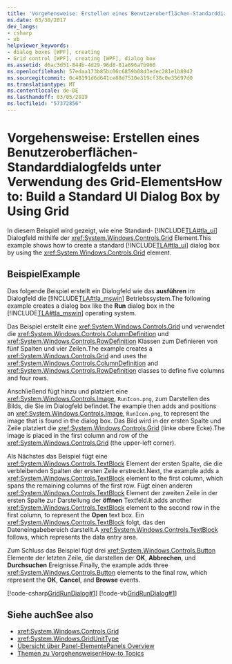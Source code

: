 ```yaml
---
title: 'Vorgehensweise: Erstellen eines Benutzeroberflächen-Standarddialogfelds unter Verwendung des Grid-Elements'
ms.date: 03/30/2017
dev_langs:
- csharp
- vb
helpviewer_keywords:
- dialog boxes [WPF], creating
- Grid control [WPF], creating [WPF], dialog box
ms.assetid: d6ac3d51-844b-4d29-96d8-81a696a7b960
ms.openlocfilehash: 57edaa173b85bc06c6859b08d3edec281e1b8942
ms.sourcegitcommit: 0c48191d6d641ce88d7510e319cf38c0e35697d0
ms.translationtype: MT
ms.contentlocale: de-DE
ms.lasthandoff: 03/05/2019
ms.locfileid: "57372856"
---
```

# <a name="how-to-build-a-standard-ui-dialog-box-by-using-grid"></a><span data-ttu-id="6ec7e-102">Vorgehensweise: Erstellen eines Benutzeroberflächen-Standarddialogfelds unter Verwendung des Grid-Elements</span><span class="sxs-lookup"><span data-stu-id="6ec7e-102">How to: Build a Standard UI Dialog Box by Using Grid</span></span>
<span data-ttu-id="6ec7e-103">In diesem Beispiel wird gezeigt, wie eine Standard- [!INCLUDE[TLA#tla_ui](../../../../includes/tlasharptla-ui-md.md)] Dialogfeld mithilfe der <xref:System.Windows.Controls.Grid> Element.</span><span class="sxs-lookup"><span data-stu-id="6ec7e-103">This example shows how to create a standard [!INCLUDE[TLA#tla_ui](../../../../includes/tlasharptla-ui-md.md)] dialog box by using the <xref:System.Windows.Controls.Grid> element.</span></span>  
  
## <a name="example"></a><span data-ttu-id="6ec7e-104">Beispiel</span><span class="sxs-lookup"><span data-stu-id="6ec7e-104">Example</span></span>  
 <span data-ttu-id="6ec7e-105">Das folgende Beispiel erstellt ein Dialogfeld wie das **ausführen** im Dialogfeld die [!INCLUDE[TLA#tla_mswin](../../../../includes/tlasharptla-mswin-md.md)] Betriebssystem.</span><span class="sxs-lookup"><span data-stu-id="6ec7e-105">The following example creates a dialog box like the **Run** dialog box in the [!INCLUDE[TLA#tla_mswin](../../../../includes/tlasharptla-mswin-md.md)] operating system.</span></span>  
  
 <span data-ttu-id="6ec7e-106">Das Beispiel erstellt eine <xref:System.Windows.Controls.Grid> und verwendet die <xref:System.Windows.Controls.ColumnDefinition> und <xref:System.Windows.Controls.RowDefinition> Klassen zum Definieren von fünf Spalten und vier Zeilen.</span><span class="sxs-lookup"><span data-stu-id="6ec7e-106">The example creates a <xref:System.Windows.Controls.Grid> and uses the <xref:System.Windows.Controls.ColumnDefinition> and <xref:System.Windows.Controls.RowDefinition> classes to define five columns and four rows.</span></span>  
  
 <span data-ttu-id="6ec7e-107">Anschließend fügt hinzu und platziert eine <xref:System.Windows.Controls.Image>, `RunIcon.png`, zum Darstellen des Bilds, die Sie im Dialogfeld befindet.</span><span class="sxs-lookup"><span data-stu-id="6ec7e-107">The example then adds and positions an <xref:System.Windows.Controls.Image>, `RunIcon.png`, to represent the image that is found in the dialog box.</span></span> <span data-ttu-id="6ec7e-108">Das Bild wird in der ersten Spalte und Zeile platziert die <xref:System.Windows.Controls.Grid> (linke obere Ecke).</span><span class="sxs-lookup"><span data-stu-id="6ec7e-108">The image is placed in the first column and row of the <xref:System.Windows.Controls.Grid> (the upper-left corner).</span></span>  
  
 <span data-ttu-id="6ec7e-109">Als Nächstes das Beispiel fügt eine <xref:System.Windows.Controls.TextBlock> Element der ersten Spalte, die die verbleibenden Spalten der ersten Zeile erstreckt.</span><span class="sxs-lookup"><span data-stu-id="6ec7e-109">Next, the example adds a <xref:System.Windows.Controls.TextBlock> element to the first column, which spans the remaining columns of the first row.</span></span> <span data-ttu-id="6ec7e-110">Fügt einen anderen <xref:System.Windows.Controls.TextBlock> Element der zweiten Zeile in der ersten Spalte zur Darstellung der **öffnen** Textfeld.</span><span class="sxs-lookup"><span data-stu-id="6ec7e-110">It adds another <xref:System.Windows.Controls.TextBlock> element to the second row in the first column, to represent the **Open** text box.</span></span> <span data-ttu-id="6ec7e-111">Ein <xref:System.Windows.Controls.TextBlock> folgt, das den Dateneingabebereich darstellt.</span><span class="sxs-lookup"><span data-stu-id="6ec7e-111">A <xref:System.Windows.Controls.TextBlock> follows, which represents the data entry area.</span></span>  
  
 <span data-ttu-id="6ec7e-112">Zum Schluss das Beispiel fügt drei <xref:System.Windows.Controls.Button> Elemente der letzten Zeile, die darstellen der **OK**, **Abbrechen**, und **Durchsuchen** Ereignisse.</span><span class="sxs-lookup"><span data-stu-id="6ec7e-112">Finally, the example adds three <xref:System.Windows.Controls.Button> elements to the final row, which represent the **OK**, **Cancel**, and **Browse** events.</span></span>  
  
 [!code-csharp[GridRunDialog#1](~/samples/snippets/csharp/VS_Snippets_Wpf/GridRunDialog/CSharp/window1.xaml.cs#1)]
 [!code-vb[GridRunDialog#1](~/samples/snippets/visualbasic/VS_Snippets_Wpf/GridRunDialog/VisualBasic/grid_vb.vb#1)]  
  
## <a name="see-also"></a><span data-ttu-id="6ec7e-113">Siehe auch</span><span class="sxs-lookup"><span data-stu-id="6ec7e-113">See also</span></span>
- <xref:System.Windows.Controls.Grid>
- <xref:System.Windows.GridUnitType>
- [<span data-ttu-id="6ec7e-114">Übersicht über Panel-Elemente</span><span class="sxs-lookup"><span data-stu-id="6ec7e-114">Panels Overview</span></span>](panels-overview.md)
- [<span data-ttu-id="6ec7e-115">Themen zu Vorgehensweisen</span><span class="sxs-lookup"><span data-stu-id="6ec7e-115">How-to Topics</span></span>](grid-how-to-topics.md)
